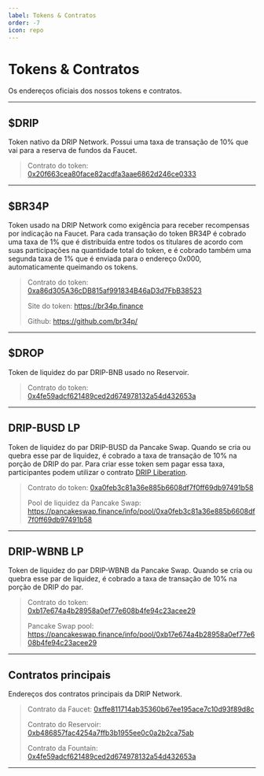```yaml
---
label: Tokens & Contratos
order: -7
icon: repo
---
```


# Tokens & Contratos

Os endereços oficiais dos nossos tokens e contratos.

---
## $DRIP
Token nativo da DRIP Network. Possui uma taxa de transação de 10% que vai para a reserva de fundos da Faucet.

> Contrato do token: [0x20f663cea80face82acdfa3aae6862d246ce0333](https://bscscan.com/token/0x20f663cea80face82acdfa3aae6862d246ce0333)
---
## $BR34P

Token usado na DRIP Network como exigência para receber recompensas por indicação na Faucet. Para cada transação do token BR34P é cobrado uma taxa de 1% que é distribuída entre todos os titulares de acordo com suas participações na quantidade total do token, e é cobrado também uma segunda taxa de 1% que é enviada para o endereço 0x000, automaticamente queimando os tokens.

> Contrato do token: [0xa86d305A36cDB815af991834B46aD3d7FbB38523](https://bscscan.com/token/0xa86d305a36cdb815af991834b46ad3d7fbb38523)
>
> Site do token: https://br34p.finance
>
> Github: https://github.com/br34p/

---

## $DROP

Token de liquidez do par DRIP-BNB usado no Reservoir.

> Contrato do token: [0x4fe59adcf621489ced2d674978132a54d432653a](https://bscscan.com/token/0x4fe59adcf621489ced2d674978132a54d432653a)

---

## DRIP-BUSD LP

Token de liquidez do par DRIP-BUSD da Pancake Swap. Quando se cria ou quebra esse par de liquidez, é cobrado a taxa de transação de 10% na porção de DRIP do par. Para criar esse token sem pagar essa taxa, participantes podem utilizar o contrato [DRIP Liberation](https://theanimal.farm/dripliberation).

> Contrato do token:
> [0xa0feb3c81a36e885b6608df7f0ff69db97491b58](https://bscscan.com/token/0xa0feb3c81a36e885b6608df7f0ff69db97491b58)
>
> Pool de liquidez da Pancake Swap:
> https://pancakeswap.finance/info/pool/0xa0feb3c81a36e885b6608df7f0ff69db97491b58

---

## DRIP-WBNB LP

Token de liquidez do par DRIP-WBNB da Pancake Swap. Quando se cria ou quebra esse par de liquidez, é cobrado a taxa de transação de 10% na porção de DRIP do par.

> Contrato do token:
> [0xb17e674a4b28958a0ef77e608b4fe94c23acee29](https://bscscan.com/token/0xb17e674a4b28958a0ef77e608b4fe94c23acee29)
>
> Pancake Swap pool:
> https://pancakeswap.finance/info/pool/0xb17e674a4b28958a0ef77e608b4fe94c23acee29

---

## Contratos principais

Endereços dos contratos principais da DRIP Network.

> Contrato da Faucet:
> [0xffe811714ab35360b67ee195ace7c10d93f89d8c](https://bscscan.com/address/0xffe811714ab35360b67ee195ace7c10d93f89d8c)
>
> Contrato do Reservoir:
> [0xb486857fac4254a7ffb3b1955ee0c0a2b2ca75ab](https://bscscan.com/address/0xb486857fac4254a7ffb3b1955ee0c0a2b2ca75ab)
>
> Contrato da Fountain:
> [0x4fe59adcf621489ced2d674978132a54d432653a](https://bscscan.com/token/0x4fe59adcf621489ced2d674978132a54d432653a)

---

